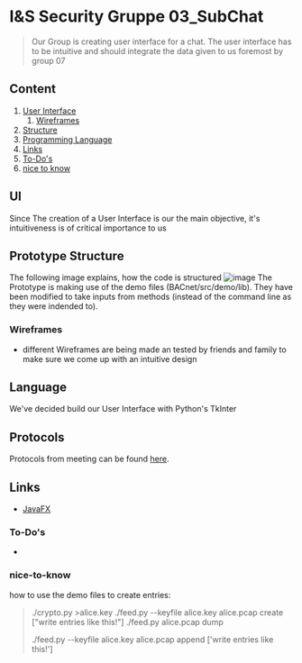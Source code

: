 # I&S Security Gruppe 03_SubChat

> Our Group is creating user interface for a chat.
> The user interface has to be intuitive and should 
> integrate the data given to us foremost by group 07

## Content
1. [User Interface](#UI)
    1. [Wireframes](#Wireframes)
2. [Structure](#Structure)
3. [Programming Language](#Language)
4. [Links](#Links)
5. [To-Do's](#To-Do's)
6. [nice to know](#nice-to-know)

## UI

Since The creation of a User Interface is our the main objective, it's intuitiveness is of critical importance to us

## Prototype Structure
The following image explains, how the code is structured
![image](Grafiken/Datenbank.png)
The Prototype is making use of the demo files (BACnet/src/demo/lib). They have been modified to take inputs from methods (instead of the command line as they were indended to).

### Wireframes

* different Wireframes are being made an tested by friends and family to make sure we come up with an intuitive design

## Language

We've decided build our User Interface with Python's TkInter

## Protocols

Protocols from meeting can be found [here](https://github.com/cn-uofbasel/BACnet/tree/master/groups/03-subChat/Protocols).

## Links

* [JavaFX](https://openjfx.io/)

### To-Do's

 - 
 
### nice-to-know
how to use the demo files to create entries:

> ./crypto.py >alice.key
> ./feed.py --keyfile alice.key alice.pcap create
> 	["write entries like this!"]
> ./feed.py alice.pcap dump
> 
> 
> ./feed.py --keyfile alice.key alice.pcap append
> 	['write entries like this!']
